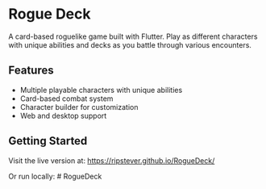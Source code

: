 # Rogue Deck

A card-based roguelike game built with Flutter. Play as different characters with unique abilities and decks as you battle through various encounters.

## Features
- Multiple playable characters with unique abilities
- Card-based combat system
- Character builder for customization
- Web and desktop support

## Getting Started
Visit the live version at: https://ripstever.github.io/RogueDeck/

Or run locally:
#   R o g u e D e c k  
 